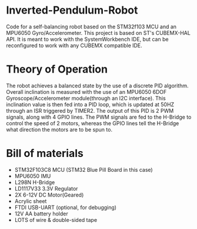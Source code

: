 # Inverted-Pendulum-Robot
Code for a self-balancing robot based on the STM32f103 MCU
and an MPU6050 Gyro/Accelerometer. This project is based on
ST's CUBEMX-HAL API. It is meant to work with the SystemWorkbench
IDE, but can be reconfigured to work with any CUBEMX compatible IDE.

# Theory of Operation
The robot achieves a balanced state by the use of a discrete PID
algorithm. Overall inclination is measured with the use of an
MPU6050 6DOF Gyroscope/Accelerometer module(through an I2C interface).
This inclination value is then fed into a PID loop, which is updated at
50HZ through an ISR triggered by TIMER2. The output of this PID is 2 PWM
signals, along with 4 GPIO lines. The PWM signals are fed to the H-Bridge
to control the speed of 2 motors, whereas the GPIO lines tell the H-Bridge
what direction the motors are to be spun to.

# Bill of materials
* STM32F103C8 MCU (STM32 Blue Pill Board in this case)
* MPU6050 IMU
* L298N H-Bridge
* LD1117V33 3.3V Regulator
* 2X 6-12V DC Motor(Geared)
* Acrylic sheet
* FTDI USB-UART (optional, for debugging)
* 12V AA battery holder
* LOTS of wire & double-sided tape
